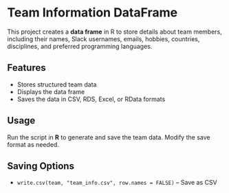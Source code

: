 # Team Information DataFrame

This project creates a **data frame** in R to store details about team members, including their names, Slack usernames, emails, hobbies, countries, disciplines, and preferred programming languages.


## Features

- Stores structured team data
- Displays the data frame
- Saves the data in CSV, RDS, Excel, or RData formats


## Usage

Run the script in **R** to generate and save the team data. Modify the save format as needed.


## Saving Options

- `write.csv(team, "team_info.csv", row.names = FALSE)` – Save as CSV

